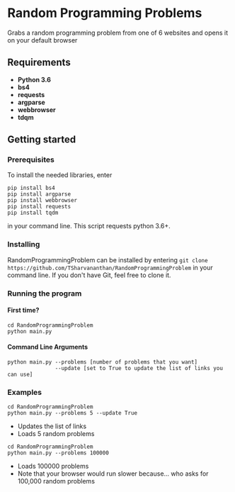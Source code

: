 # Random Programming Problems
Grabs a random programming problem from one of 6 websites and opens it on your default browser

## Requirements
- **Python 3.6**
- **bs4**
- **requests**
- **argparse**
- **webbrowser**
- **tdqm**

## Getting started
### Prerequisites
To install the needed libraries, enter
```
pip install bs4
pip install argparse
pip install webbrowser
pip install requests
pip install tqdm
```
in your command line. This script requests python 3.6+.

### Installing
RandomProgrammingProblem can be installed by entering ```git clone https://github.com/TSharvananthan/RandomProgrammingProblem``` in your command line. If you don't have Git, feel free to clone it.

### Running the program
#### First time?
```
cd RandomProgrammingProblem
python main.py
```
#### Command Line Arguments
```
python main.py --problems [number of problems that you want]
               --update [set to True to update the list of links you can use]
```

### Examples
```
cd RandomProgrammingProblem
python main.py --problems 5 --update True
```

- Updates the list of links
- Loads 5 random problems

```
cd RandomProgrammingProblem
python main.py --problems 100000
```

- Loads 100000 problems
- Note that your browser would run slower because... who asks for 100,000 random problems
